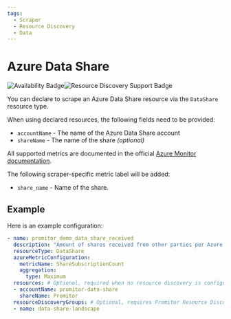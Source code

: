 ```yaml
---
tags:
  - Scraper
  - Resource Discovery
  - Data
---
```


# Azure Data Share

![Availability Badge](https://img.shields.io/badge/Available%20Starting-v2.5-green.svg)![Resource Discovery Support Badge](https://img.shields.io/badge/Support%20for%20Resource%20Discovery-Yes-green.svg)

You can declare to scrape an Azure Data Share resource via the `DataShare` resource
type.

When using declared resources, the following fields need to be provided:

- `accountName` - The name of the Azure Data Share account
- `shareName` - The name of the share *(optional)*

All supported metrics are documented in the official [Azure Monitor documentation](https://learn.microsoft.com/en-us/azure/azure-monitor/essentials/metrics-supported#microsoftdatashareaccounts).

The following scraper-specific metric label will be added:

- `share_name` - Name of the share.

## Example

Here is an example configuration:

```yaml
- name: promitor_demo_data_share_received
  description: "Amount of shares received from other parties per Azure Data Share account"
  resourceType: DataShare
  azureMetricConfiguration:
    metricName: ShareSubscriptionCount
    aggregation:
      type: Maximum
  resources: # Optional, required when no resource discovery is configured
  - accountName: promitor-data-share
    shareName: Promitor
  resourceDiscoveryGroups: # Optional, requires Promitor Resource Discovery agent (https://docs.promitor.io/latest/how-it-works#using-resource-discovery)
  - name: data-share-landscape
```
